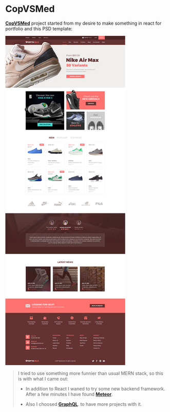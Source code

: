 # CopVSMed
[**CopVSMed**](https://github.com/BeOrNot2Be/CopVSMed) project started from my desire to make something in react for portfolio and this PSD template:

![Image alt text](/Sportshold.png)

>I tried to use something more funnier than usual MERN stack, so this is with what I came out:
>
>* In addition to React I waned to try some new backend framework. After a few minutes I have found [**Meteor**](https://www.meteor.com/).
>
>* Also I choosed [**GraphQL**](https://www.graphql.com). to have more projects with it.